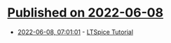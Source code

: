 # [Published on 2022-06-08](index.md)

* [2022-06-08, 07:01:01](https://news.ycombinator.com/item?id=31664226) - [LTSpice Tutorial](https://www.youtube.com/watch?v=JRcyHuyb1V0)
